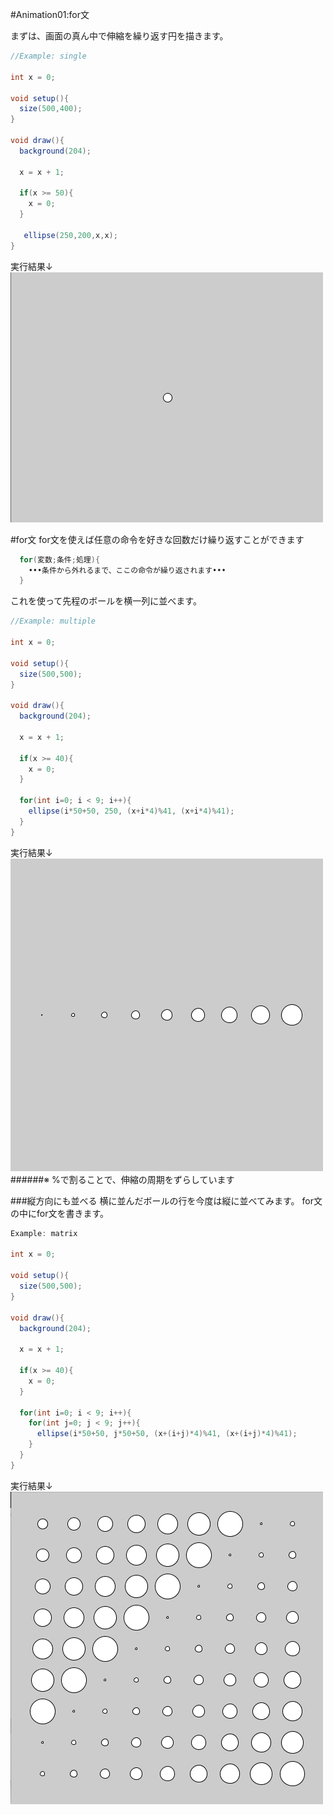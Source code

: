 #Animation01:for文

まずは、画面の真ん中で伸縮を繰り返す円を描きます。
```java
//Example: single

int x = 0;

void setup(){
  size(500,400);
}

void draw(){
  background(204);
  
  x = x + 1;
  
  if(x >= 50){
    x = 0;
  }
  
   ellipse(250,200,x,x);
}
```
実行結果↓
![](/assets/single_run.png)

#for文
for文を使えば任意の命令を好きな回数だけ繰り返すことができます
```java
  for(変数;条件;処理){
    •••条件から外れるまで、ここの命令が繰り返されます•••
  }
```
これを使って先程のボールを横一列に並べます。
```java
//Example: multiple

int x = 0;

void setup(){
  size(500,500);
}

void draw(){
  background(204);
  
  x = x + 1;
  
  if(x >= 40){
    x = 0;
  }
  
  for(int i=0; i < 9; i++){
    ellipse(i*50+50, 250, (x+i*4)%41, (x+i*4)%41);
  }
}
```
実行結果↓
![](/assets/multi_run.png)
######※ %で割ることで、伸縮の周期をずらしています

###縦方向にも並べる
横に並んだボールの行を今度は縦に並べてみます。
for文の中にfor文を書きます。

```java
Example: matrix

int x = 0;

void setup(){
  size(500,500);
}

void draw(){
  background(204);
  
  x = x + 1;
  
  if(x >= 40){
    x = 0;
  }
  
  for(int i=0; i < 9; i++){
    for(int j=0; j < 9; j++){
      ellipse(i*50+50, j*50+50, (x+(i+j)*4)%41, (x+(i+j)*4)%41);
    }
  }
}
```
実行結果↓
![](/assets/matrix_run.png)